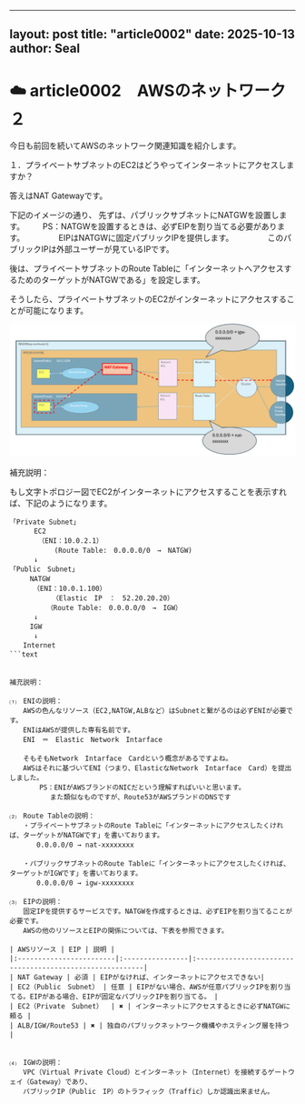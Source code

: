 
---
layout: post
title: "article0002"
date: 2025-10-13
author: Seal
---

# ☁️ article0002　AWSのネットワーク２


今日も前回を続いてAWSのネットワーク関連知識を紹介します。

１．プライベートサブネットのEC2はどうやってインターネットにアクセスしますか？

答えはNAT Gatewayです。

下記のイメージの通り、
先ずは、パブリックサブネットにNATGWを設置します。
　　PS：NATGWを設置するときは、必ずEIPを割り当てる必要があります。
　　　　EIPはNATGWに固定パブリックIPを提供します。
　　　　このパブリックIPは外部ユーザーが見ているIPです。

後は、プライベートサブネットのRoute Tableに「インターネットへアクセスするためのターゲットがNATGWである」を設定します。

そうしたら、プライベートサブネットのEC2がインターネットにアクセスすることが可能になります。

![プライベートサブネットのEC2の通信フロー]( /assets/images/0002-1.png )

補充説明：


もし文字トポロジー図でEC2がインターネットにアクセスすることを表示すれば、下記のようになります。


```text
「Private Subnet」
      EC2     
       （ENI：10.0.2.1）    
           (Route Table:　0.0.0.0/0　→　NATGW)           
      ↓     
「Public　Subnet」
　　　NATGW
　　　　（ENI：10.0.1.100）
        　　（Elastic　IP　：　52.20.20.20）
　　　　　　（Route Table:　0.0.0.0/0　→　IGW） 
      ↓
　　　IGW
      ↓
　　Internet
```text


補充説明：

⑴　ENIの説明：
　　AWSの色んなリソース（EC2,NATGW,ALBなど）はSubnetと繋がるのは必ずENIが必要です。
　　ENIはAWSが提供した専有名前です。
　　ENI　＝　Elastic　Network　Intarface

　　そもそもNetwork　Intarface　Cardという概念があるですよね。
　　AWSはそれに基づいてENI（つまり、ElasticなNetwork　Intarface　Card）を提出しました。
    　　PS：ENIがAWSブランドのNICだという理解すればいいと思います。
　　　　　　また類似なものですが、Route53がAWSブランドのDNSです

⑵　Route Tableの説明：
　　・プライベートサブネットのRoute Tableに「インターネットにアクセスしたくければ、ターゲットがNATGWです」を書いております。
　　　　0.0.0.0/0 → nat-xxxxxxxx

　　・パブリックサブネットのRoute Tableに「インターネットにアクセスしたくければ、ターゲットがIGWです」を書いております。
　　　　0.0.0.0/0 → igw-xxxxxxxx

⑶　EIPの説明：
　　固定IPを提供するサービスです。NATGWを作成するときは、必ずEIPを割り当てることが必要です。
　　AWSの他のリソースとEIPの関係については、下表を参照できます。

| AWSリソース | EIP | 説明 | 
|:------------------------|:----------------|:---------------------------------------------------------|
| NAT Gateway | 必須 | EIPがなければ、インターネットにアクセスできない|
| EC2（Public　Subnet） | 任意 | EIPがない場合、AWSが任意パブリックIPを割り当てる。EIPがある場合、EIPが固定なパブリックIPを割り当てる。　|
| EC2（Private　Subnet）  | ✖ | インターネットにアクセスするときに必ずNATGWに頼る |
| ALB/IGW/Route53 | ✖ | 独自のパブリックネットワーク機構やホスティング層を持つ |


⑷　IGWの説明：
　　VPC（Virtual Private Cloud）とインターネット（Internet）を接続するゲートウェイ（Gateway）であり、
　　パブリックIP（Public　IP）のトラフィック（Traffic）しか認識出来ません。

